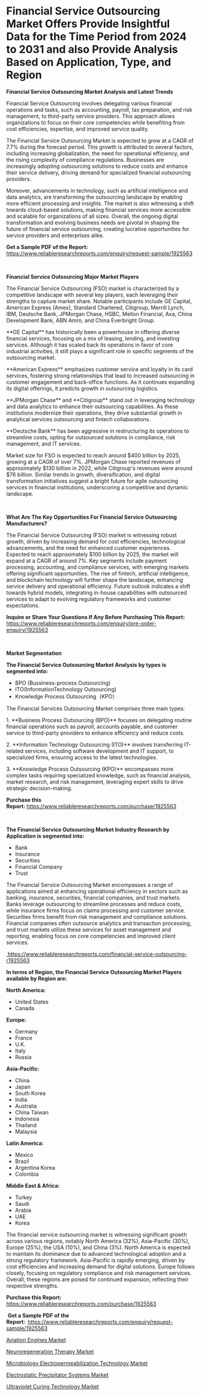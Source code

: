 <p><h1>Financial Service Outsourcing Market Offers Provide Insightful Data for the Time Period from 2024 to 2031 and also Provide Analysis Based on Application, Type, and Region</h1></p><p><strong>Financial Service Outsourcing Market Analysis and Latest Trends</strong></p>
<p><p>Financial Service Outsourcing involves delegating various financial operations and tasks, such as accounting, payroll, tax preparation, and risk management, to third-party service providers. This approach allows organizations to focus on their core competencies while benefiting from cost efficiencies, expertise, and improved service quality. </p><p>The Financial Service Outsourcing Market is expected to grow at a CAGR of 7.7% during the forecast period. This growth is attributed to several factors, including increasing globalization, the need for operational efficiency, and the rising complexity of compliance regulations. Businesses are increasingly adopting outsourcing solutions to reduce costs and enhance their service delivery, driving demand for specialized financial outsourcing providers.</p><p>Moreover, advancements in technology, such as artificial intelligence and data analytics, are transforming the outsourcing landscape by enabling more efficient processing and insights. The market is also witnessing a shift towards cloud-based solutions, making financial services more accessible and scalable for organizations of all sizes. Overall, the ongoing digital transformation and evolving business needs are pivotal in shaping the future of financial service outsourcing, creating lucrative opportunities for service providers and enterprises alike.</p></p>
<p><strong>Get a Sample PDF of the Report:&nbsp;</strong> <a href="https://www.reliableresearchreports.com/enquiry/request-sample/1925563?utm_campaign=1677&utm_medium=2&utm_source=Github&utm_content=ia&utm_term=24102024&utm_id=financial-service-outsourcing">https://www.reliableresearchreports.com/enquiry/request-sample/1925563</a></p>
<p>&nbsp;</p>
<p><strong>Financial Service Outsourcing Major Market Players</strong></p>
<p><p>The Financial Service Outsourcing (FSO) market is characterized by a competitive landscape with several key players, each leveraging their strengths to capture market share. Notable participants include GE Capital, American Express (Amex), Standard Chartered, Citigroup, Merrill Lynch, IBM, Deutsche Bank, JPMorgan Chase, HSBC, Mellon Financial, Axa, China Development Bank, ABN Amro, and China Everbright Group.</p><p>**GE Capital** has historically been a powerhouse in offering diverse financial services, focusing on a mix of leasing, lending, and investing services. Although it has scaled back its operations in favor of core industrial activities, it still plays a significant role in specific segments of the outsourcing market.</p><p>**American Express** emphasizes customer service and loyalty in its card services, fostering strong relationships that lead to increased outsourcing in customer engagement and back-office functions. As it continues expanding its digital offerings, it predicts growth in outsourcing logistics.</p><p>**JPMorgan Chase** and **Citigroup** stand out in leveraging technology and data analytics to enhance their outsourcing capabilities. As these institutions modernize their operations, they drive substantial growth in analytical services outsourcing and fintech collaborations.</p><p>**Deutsche Bank** has been aggressive in restructuring its operations to streamline costs, opting for outsourced solutions in compliance, risk management, and IT services. </p><p>Market size for FSO is expected to reach around $400 billion by 2025, growing at a CAGR of over 7%. JPMorgan Chase reported revenues of approximately $130 billion in 2022, while Citigroup's revenues were around $76 billion. Similar trends in growth, diversification, and digital transformation initiatives suggest a bright future for agile outsourcing services in financial institutions, underscoring a competitive and dynamic landscape.</p></p>
<p>&nbsp;</p>
<p><strong>What Are The Key Opportunities For Financial Service Outsourcing Manufacturers?</strong></p>
<p><p>The Financial Service Outsourcing (FSO) market is witnessing robust growth, driven by increasing demand for cost efficiencies, technological advancements, and the need for enhanced customer experiences. Expected to reach approximately $100 billion by 2025, the market will expand at a CAGR of around 7%. Key segments include payment processing, accounting, and compliance services, with emerging markets offering significant opportunities. The rise of fintech, artificial intelligence, and blockchain technology will further shape the landscape, enhancing service delivery and operational efficiency. Future outlook indicates a shift towards hybrid models, integrating in-house capabilities with outsourced services to adapt to evolving regulatory frameworks and customer expectations.</p></p>
<p><strong>Inquire or Share Your Questions If Any Before Purchasing This Report:</strong> <a href="https://www.reliableresearchreports.com/enquiry/pre-order-enquiry/1925563?utm_campaign=1677&utm_medium=2&utm_source=Github&utm_content=ia&utm_term=24102024&utm_id=financial-service-outsourcing">https://www.reliableresearchreports.com/enquiry/pre-order-enquiry/1925563</a></p>
<p>&nbsp;</p>
<p><strong>Market Segmentation</strong></p>
<p><strong>The Financial Service Outsourcing Market Analysis by types is segmented into:</strong></p>
<p><ul><li>BPO (Bussiness-process Outsourcing)</li><li>ITO(InformationTechnology Outsourcing)</li><li>Knowledge Process Outsourcing（KPO）</li></ul></p>
<p><p>The Financial Services Outsourcing Market comprises three main types: </p><p>1. **Business Process Outsourcing (BPO)** focuses on delegating routine financial operations such as payroll, accounts payable, and customer service to third-party providers to enhance efficiency and reduce costs.</p><p>2. **Information Technology Outsourcing (ITO)** involves transferring IT-related services, including software development and IT support, to specialized firms, ensuring access to the latest technologies.</p><p>3. **Knowledge Process Outsourcing (KPO)** encompasses more complex tasks requiring specialized knowledge, such as financial analysis, market research, and risk management, leveraging expert skills to drive strategic decision-making.</p></p>
<p><strong>Purchase this Report:&nbsp;</strong><a href="https://www.reliableresearchreports.com/purchase/1925563?utm_campaign=1677&utm_medium=2&utm_source=Github&utm_content=ia&utm_term=24102024&utm_id=financial-service-outsourcing">https://www.reliableresearchreports.com/purchase/1925563</a></p>
<p>&nbsp;</p>
<p><strong>The Financial Service Outsourcing Market Industry Research by Application is segmented into:</strong></p>
<p><ul><li>Bank</li><li>Insurance</li><li>Securities</li><li>Financial Company</li><li>Trust</li></ul></p>
<p><p>The Financial Service Outsourcing Market encompasses a range of applications aimed at enhancing operational efficiency in sectors such as banking, insurance, securities, financial companies, and trust markets. Banks leverage outsourcing to streamline processes and reduce costs, while insurance firms focus on claims processing and customer service. Securities firms benefit from risk management and compliance solutions. Financial companies often outsource analytics and transaction processing, and trust markets utilize these services for asset management and reporting, enabling focus on core competencies and improved client services.</p></p>
<p><a href="https://www.reliableresearchreports.com/financial-service-outsourcing-r1925563?utm_campaign=1677&utm_medium=2&utm_source=Github&utm_content=ia&utm_term=24102024&utm_id=financial-service-outsourcing">&nbsp;https://www.reliableresearchreports.com/financial-service-outsourcing-r1925563</a></p>
<p><strong>In terms of Region, the Financial Service Outsourcing Market Players available by Region are:</strong></p>
<p>
    <p> <strong> North America: </strong>
        <ul>
            <li>United States</li>
            <li>Canada</li>
        </ul>
        </p> 
    <p> <strong> Europe: </strong>
        <ul>
            <li>Germany</li>
            <li>France</li>
            <li>U.K.</li>
            <li>Italy</li>
            <li>Russia</li>
        </ul>
        </p> 
    <p> <strong> Asia-Pacific: </strong>
        <ul>
            <li>China</li>
            <li>Japan</li>
            <li>South Korea</li>
            <li>India</li>
            <li>Australia</li>
            <li>China Taiwan</li>
            <li>Indonesia</li>
            <li>Thailand</li>
            <li>Malaysia</li>
        </ul>
        </p> 
    <p> <strong> Latin America: </strong>
        <ul>
            <li>Mexico</li>
            <li>Brazil</li>
            <li>Argentina Korea</li>
            <li>Colombia</li>
        </ul>
        </p> 
    <p> <strong> Middle East & Africa: </strong>
        <ul>
            <li>Turkey</li>
            <li>Saudi</li>
            <li>Arabia</li>
            <li>UAE</li>
            <li>Korea</li>
        </ul>
    </p>
    </p>
<p><p>The financial service outsourcing market is witnessing significant growth across various regions, notably North America (32%), Asia-Pacific (30%), Europe (25%), the USA (10%), and China (3%). North America is expected to maintain its dominance due to advanced technological adoption and a strong regulatory framework. Asia-Pacific is rapidly emerging, driven by cost efficiencies and increasing demand for digital solutions. Europe follows closely, focusing on regulatory compliance and risk management services. Overall, these regions are poised for continued expansion, reflecting their respective strengths.</p></p>
<p><strong>Purchase this Report: </strong><a href="https://www.reliableresearchreports.com/purchase/1925563?utm_campaign=1677&utm_medium=2&utm_source=Github&utm_content=ia&utm_term=24102024&utm_id=financial-service-outsourcing">https://www.reliableresearchreports.com/purchase/1925563</a></p>
<p>&nbsp;<strong>Get a Sample PDF of the Report:&nbsp;&nbsp;</strong><a href="https://www.reliableresearchreports.com/enquiry/request-sample/1925563?utm_campaign=1677&utm_medium=2&utm_source=Github&utm_content=ia&utm_term=24102024&utm_id=financial-service-outsourcing">https://www.reliableresearchreports.com/enquiry/request-sample/1925563</a></p>
<p><strong></strong></p>
<p><p><a href="https://github.com/SanjidaKhan901/Market-Research-Report-List-1/blob/main/aviation-engines-market.md?utm_campaign=1677&utm_medium=2&utm_source=Github&utm_content=ia&utm_term=24102024&utm_id=financial-service-outsourcing">Aviation Engines Market</a></p><p><a href="https://www.linkedin.com/pulse/key-drivers-neuroregeneration-therapy-market-trends-future-tr01c?utm_campaign=1677&utm_medium=2&utm_source=Github&utm_content=ia&utm_term=24102024&utm_id=financial-service-outsourcing">Neuroregeneration Therapy Market</a></p><p><a href="https://www.linkedin.com/pulse/microbiology-electropermeabilization-technology-market-global-9ggvc?utm_campaign=1677&utm_medium=2&utm_source=Github&utm_content=ia&utm_term=24102024&utm_id=financial-service-outsourcing">Microbiology Electropermeabilization Technology Market</a></p><p><a href="https://issuu.com/reportprime-2/docs/electrostatic-precipitator-systems-_d7c3cee33cdbf0?utm_campaign=1677&utm_medium=2&utm_source=Github&utm_content=ia&utm_term=24102024&utm_id=financial-service-outsourcing">Electrostatic Precipitator Systems Market</a></p><p><a href="https://www.linkedin.com/pulse/ultraviolet-curing-technology-market-research-report-2024-uco2c?utm_campaign=1677&utm_medium=2&utm_source=Github&utm_content=ia&utm_term=24102024&utm_id=financial-service-outsourcing">Ultraviolet Curing Technology Market</a></p></p>